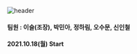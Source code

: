 ![header](https://capsule-render.vercel.app/api?type=waving&color=random&text=Shin-Incheol&animation=fadeIn&fontColor=B5B5B6)

#### 팀원 : 이슬(조장), 박민아, 정하림, 오수문, 신인철

#### 2021.10.18(월) Start

